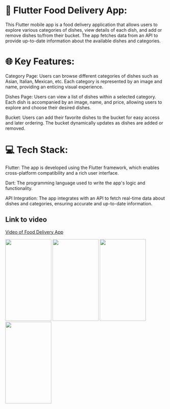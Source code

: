 # 💫 Flutter Food Delivery App:
This Flutter mobile app is a food delivery application that allows users to explore various categories of dishes, view details of each dish, and add or remove dishes to/from their bucket. The app fetches data from an API to provide up-to-date information about the available dishes and categories.


# 🌐 Key Features:
Category Page: Users can browse different categories of dishes such as Asian, Italian, Mexican, etc. Each category is represented by an image and name, providing an enticing visual experience.

Dishes Page: Users can view a list of dishes within a selected category. Each dish is accompanied by an image, name, and price, allowing users to explore and choose their desired dishes.

Bucket: Users can add their favorite dishes to the bucket for easy access and later ordering. The bucket dynamically updates as dishes are added or removed.

# 💻 Tech Stack:
Flutter: The app is developed using the Flutter framework, which enables cross-platform compatibility and a rich user interface.

Dart: The programming language used to write the app's logic and functionality.

API Integration: The app integrates with an API to fetch real-time data about dishes and categories, ensuring accurate and up-to-date information.

## Link to video
[Video of Food Delivery App](https://drive.google.com/file/d/1udgZ6Bo5CVcXGWEB_pvLMFgjfZ9jkFeN/view?usp=sharing)

<img src="https://github.com/ErsultanKanapiya27/food_delivery_service_app/assets/123970053/5751b870-7634-4cc8-a3cf-6ec1e005f443" width="144" height="256" />
<img src="https://github.com/ErsultanKanapiya27/food_delivery_service_app/assets/123970053/ce6e3d28-bcb9-46e6-8dca-308743923a9e" width="144" height="256" />
<img src="https://github.com/ErsultanKanapiya27/food_delivery_service_app/assets/123970053/3f14328f-889f-49b6-8ffe-c65745e95cf3" width="144" height="256" />
<img src="https://github.com/ErsultanKanapiya27/food_delivery_service_app/assets/123970053/6c7e4b7d-bf92-44fb-b4e2-bc874be1bdaa" width="144" height="256" />
